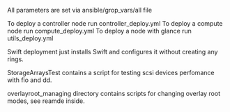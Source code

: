 All parameters are set via ansible/grop_vars/all file

To deploy a controller node run controller_deploy.yml
To deploy a compute node run compute_deploy.yml
To deploy a node with glance run utils_deploy.yml

Swift deployment just installs Swift and configures it without creating any rings.

StorageArraysTest contains a script for testing scsi devices perfomance with fio and dd.

overlayroot_managing directory contains scripts for changing overlay root modes, see reamde inside.